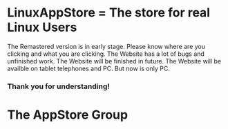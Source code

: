# LinuxAppStore = The store for real Linux Users
The Remastered version is in early stage. Please know where are you clicking and what you are clicking. The Website has a lot of bugs and unfinished work. The Website will be finished in future. The Website will be availble on tablet telephones and PC. But now is only PC. 

### Thank you for understanding!

# The AppStore Group

